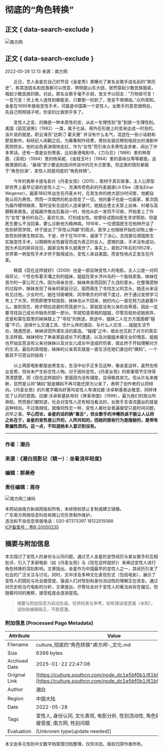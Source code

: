 # 彻底的“角色转换”

## 正文 { data-search-exclude }


![南方网](https://nfcms-mainsiteoss.southcn.com/nfw/__tpl_asset/1dc4fe9695.png)

## 正文 { data-search-exclude }

2022-05-28 12:13 来源：南方网

　　近日，艺人金星在自己的节目《金星秀》里曝光了某名女歌手成名前的“黑历史”，称其连姓名和民族都可以改变，明明是山东大妞，居然穿起少数民族服装，唱起少数民族的歌。对此，那名女歌手毫不示弱，发文予以回击：“万物皆可变！一变万变！世上有人连性别都能变，只要那一刻到了，改变不用理由。”众所周知，金星在1995年接收变性手术，可能是中国第一个变性人。女歌手的意思很明白，先自己照照镜子吧，你变的比我邪乎多了。

　　变性人之变，的确是一种本质性的变，从此一生理性别“变”到彼一生理性别。美国《窈窕淑男》（1982）一类，属于化装，用外在形貌上的变来达成一时目的。该片说的就是，职业演员“达斯汀·霍夫曼” 并没有什么名气，混迹在一些小话剧和肥皂剧中。和经纪人闹翻之后，为筹集制作经费，男扮女装应聘到电视台扮演剧中医院院长。他的出色表演很快走红，作为“女性”而引来众多男性追求者，闹出了许多笑话。还有一类是女扮男装，比如香港电影中，《刀马旦》（1986）里的林青霞、《梁祝》（1994）里的杨采妮、《金枝玉叶》（1994）里的袁咏仪等等都是。追根溯源的话，“鼻祖”至少要追到民间传说中的花木兰那里。但这类的情形都属于“角色扮演”，变性人则是彻底的“角色转换”。

　　今年的奥斯卡提名影片《丹麦女孩》（2015），取材于真实故事，主人公原型即世界上最早记录的变性人之一、充满传奇色彩的丹麦画家Lili Elbe（原名Einar Wegener）。画家1882年出生在丹麦乡村，在其生命的绝大部分时间里，他都自我认同为男性，然而一次偶然的机会改变了一切。他的妻子也是一位画家，某次因为画作模特缺席，暂时没有合适的人选来替代，她就怂恿丈夫穿上丝袜、衬裙与高跟鞋来救急。这幅画作推出后轰动一时，他也从此一发而不可收，开始爱上了作为“女性”身份的自己，喜欢化妆、打扮成女性。他曾经试图向医生寻求帮助，但是医生要么不当回事，要么诊断他为精神病。1918年，一位德国医生在柏林开设了性别研究学院，终于提出了“异性认同癖”的观点，医学上也相继开始在动物上做一些性别转换生物实验。于是，终于在1931年，画家下了决心，去找那位德国医生实施变性手术，以期拥有女性器官而成为真正的女人。遗憾的是，手术没有成功，因为术后的排异反应，画家没有多久就离世了。事实上，直到21年后的1952年，世界第一例变性手术才终于取得成功，变性人来自美国，而变性地点正发生在丹麦。

　　韩国《现在这样就好》（2009）也是一部反映变性人的电影。主人公是一对同母异父、个性也有着天壤之别的姐妹，姐姐在家乡济州岛的一个鱼档卖鱼，妹妹在首尔的一家公司工作。因为母亲去世，妹妹奔丧而回到了久违的家乡。在整理遗物的过程中，妹妹发现了母亲的家庭日记，因而萌生了寻找生父的念头，她还从来没有见过他。少女时代，她在邻居嘲笑、同学欺负的环境下度过，终于通过发愤学习考上了大学。然而即使学校放假，妹妹也从不回来，她的内心一直在努力逃避着什么。直到现在，她才明白逃避的究竟是什么，那就是没有父亲的自卑感，因此一定要寻找自己成长中缺失的那一部分。早就知道真相的姐姐，尽管百般劝说她放弃，还是和蒙在鼓里的妹妹踏上了“寻找”的旅途。旅途中，姐妹二人在方方面面都“碰撞”不已，选择什么交通工具、住什么样的酒店、与什么人交流……姐姐生活节俭，随遇而安，妹妹讲究所谓生活的直连。“碰撞”之中，彼此也见到了对方的真实生活样貌。妹妹倾吐了单亲家庭成长下的遭遇，以及对姐姐未婚生女的憎恶，姐姐也开始反思没有父亲对妹妹以及对女儿成长中造成的伤害，彼此终于开始理解对方的生活。最后的真相是，妹妹的父亲其实就是一直生活在她们身边的“姨妈”。一个极其不可思议的结局！

　　以上两部电影都是由男变女，生活中似乎正多见这种，像金星这样，虽然也有女变男，但尚未产生标志性人物。对于因何变性，《丹麦女孩》的故事情节交待得清清楚楚，而《现在这样就好》里面因为没有铺垫，显得极其突兀。但从片名来推断，显然是认同“姨妈”就是姨妈不再可能还原为父亲了，表明了创作者的认同倾向。《丹麦女孩》的片尾字幕向好莱坞变性人导演拉娜·沃卓斯基表达敬意，同样体现了认同的意图。拉娜·沃卓斯基执导的《黑客帝国》（1999），最为我们的观众所熟稔。然而我们都知道，社会对变性人还有相当看法的，女歌手言语流露出的就是这种倾向。不过我相信，就像同性恋一样，变性人被社会普遍接受只是时间问题，迟早之事。**平心而论，金星的话的确“毒舌”，但女歌手的冷嘲热讽不能让人认同之处在于，金星的变性是公开的，人所共知的，而她的那些行为是隐秘的，是带有欺骗性质的。这一点，不知道她本人意识到没有。**

---

### 作者：潮白  
### 来源：《潮白观影记（辑一）：坐看流年轻度》  
### 编辑：郭昊奇  
### 责任编辑：周存  

![南方网二维码](https://nfcms-mainsiteoss.southcn.com/nfw/__tpl_asset/e0f9526042.png)

本网站由南方新闻网版权所有，未经授权禁止复制或建立镜像。  
广东南方网络信息科技有限公司负责制作维护。   
违法和不良信息举报电话：020-87373397 18122015068  
[ICP备案号：粤B-20050235](http://beian.miit.gov.cn/ "ICP备案号：粤B-20050235")
<!-- tcd_original_link https://culture.southcn.com/node_dc1e5bf0b1/61b91efd7b.shtml -->


## 摘要与附加信息

<!-- tcd_abstract -->
本文探讨了变性人的身份与认同问题，通过艺人金星的变性经历与某女歌手的互相批评，引入了多部电影（如《丹麦女孩》与《现在这样就好》）来阐述变性人进行角色转换的深刻影响。文章指出，金星作为中国最早的变性人之一，其经历引发了社会的广泛关注与讨论。同时，文中涉及多种文化表现形式（包括电影），展示了变性人的困扰与社会接受度，强调人们对性别和身份流动性的理解正在改变。通过对历史和当代电影的分析，文章提出，尽管社会对于变性人的看法尚存在偏见，但随着时间的推移，接受程度会逐渐提高。
<!-- tcd_abstract_end -->

> 摘要与附加信息为自动生成，仅供检索与参考。如有错误或遗漏（未知），请协助编辑指正，不胜感激。

### 附加信息 [Processed Page Metadata]

| Attribute       | Value                                  |
|-----------------|----------------------------------------|
| Filename        | culture_彻底的“角色转换”_南方网_-_文化.md                             |
| Size            | 6399 bytes                           |
| Archived Date   | 2025-01-22 22:47:06                             |
| Original Link   | [https://culture.southcn.com/node_dc1e5bf0b1/61b91efd7b.shtml](https://culture.southcn.com/node_dc1e5bf0b1/61b91efd7b.shtml)                       |
| Author          | 潮白                               |
| Region          | 中国大陆                               |
| Date            | 2022-05-28                                 |
| Tags            | 变性人, 身份认同, 文化表现, 电影分析, 性别流动性, 角色转换, 金星, 社会接受度, 南方网, 性别问题                                 |
| Evaluation            | [Unknown type(update needed)]                                 |
<!-- tcd_table_end -->

本文由多元性别中文数字档案馆归档整理，仅供浏览。版权归原作者所有。
